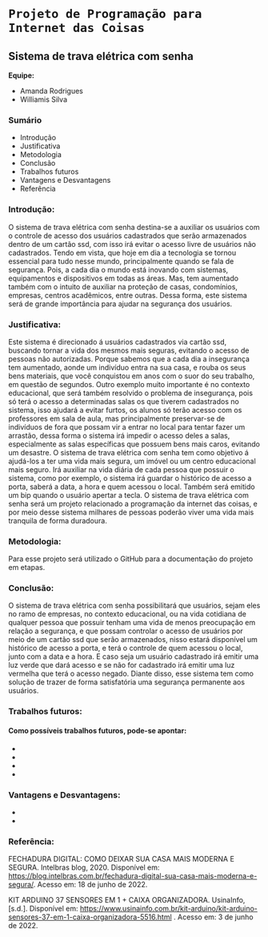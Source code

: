 # `Projeto de Programação para Internet das Coisas`

## **Sistema de trava elétrica com senha**

**Equipe:**
- Amanda Rodrigues
- Williamis Silva



### Sumário

- Introdução
- Justificativa
- Metodologia
- Conclusão
- Trabalhos futuros
- Vantagens e Desvantagens
- Referência



### **Introdução:**

  O sistema de trava elétrica com senha destina-se a auxiliar os usuários com o controle de acesso dos usuários cadastrados que serão armazenados dentro de um cartão ssd, com isso irá evitar o acesso livre de usuários não cadastrados.
  Tendo em vista, que hoje em dia a tecnologia se tornou essencial para tudo nesse mundo, principalmente quando se fala de segurança. Pois, a cada dia o mundo está inovando com sistemas, equipamentos e dispositivos em todas as áreas. Mas, tem aumentado também com o intuito de auxiliar na proteção de casas, condomínios, empresas, centros acadêmicos, entre outras. 
  Dessa forma, este sistema será de grande importância para ajudar na segurança dos usuários.

### **Justificativa:**

  Este sistema é direcionado á usuários cadastrados via cartão ssd, buscando tornar a vida dos mesmos mais seguras, evitando o acesso de pessoas não autorizadas. Porque sabemos que a cada dia a insegurança tem aumentado, aonde um indivíduo entra na sua casa, e rouba os seus bens materiais, que você conquistou em anos com o suor do seu trabalho, em questão de segundos. 
  Outro exemplo muito importante é no contexto educacional, que será também resolvido o problema de insegurança, pois só terá o acesso a determinadas salas os que tiverem cadastrados no sistema, isso ajudará a evitar furtos, os alunos só terão acesso com os professores
em sala de aula, mas principalmente preservar-se de indivíduos de fora que possam vir a entrar no local para tentar fazer um arrastão, dessa forma o sistema irá  impedir o acesso deles a salas, especialmente as salas específicas que possuem bens mais caros, evitando um desastre. 
  O sistema de trava elétrica com senha tem como objetivo á ajudá-los a ter uma vida mais segura, um imóvel ou um centro educacional mais seguro. 
  Irá auxiliar na vida diária de cada pessoa que possuir o sistema, como por exemplo, o sistema irá guardar o histórico de acesso a porta, saberá a data, a hora e quem acessou o local. Também será emitido um bip quando o usuário apertar a tecla.
  O sistema de trava elétrica com senha será um projeto relacionado a programação da internet das coisas, e por meio desse sistema milhares de pessoas poderão viver uma vida mais tranquila de forma duradoura.

### **Metodologia:**

Para esse projeto será utilizado o GitHub para  a documentação do projeto em etapas.

### **Conclusão:**

  O sistema de trava elétrica com senha possibilitará que usuários, sejam eles no ramo de empresas, no contexto educacional, ou na vida cotidiana de qualquer pessoa
que possuir tenham uma vida de menos preocupação em relação a segurança, e que possam controlar o acesso de usuários por meio de um cartão ssd que serão armazenados, nisso estará disponível um histórico de acesso a porta, e terá o controle de quem acessou o local, junto com a data e a hora. E caso seja um usuário cadastrado irá emitir uma luz verde que dará acesso e se não for cadastrado irá emitir uma luz vermelha que terá o acesso negado.
  Diante disso, esse sistema tem como solução de trazer de forma satisfatória uma segurança permanente aos usuários.

### **Trabalhos futuros:**


#### Como possíveis trabalhos futuros, pode-se apontar:

-
-
-
-

### **Vantagens e Desvantagens:**

-
-

### **Referência:**


FECHADURA DIGITAL: COMO DEIXAR SUA CASA MAIS MODERNA E SEGURA. Intelbras blog, 2020. Disponível em: https://blog.intelbras.com.br/fechadura-digital-sua-casa-mais-moderna-e-segura/.
Acesso em: 18 de junho de 2022.

KIT ARDUINO 37 SENSORES EM 1 + CAIXA ORGANIZADORA. UsinaInfo, [s.d.]. Disponível em: https://www.usinainfo.com.br/kit-arduino/kit-arduino-sensores-37-em-1-caixa-organizadora-5516.html .
Acesso em: 3 de junho de 2022.
